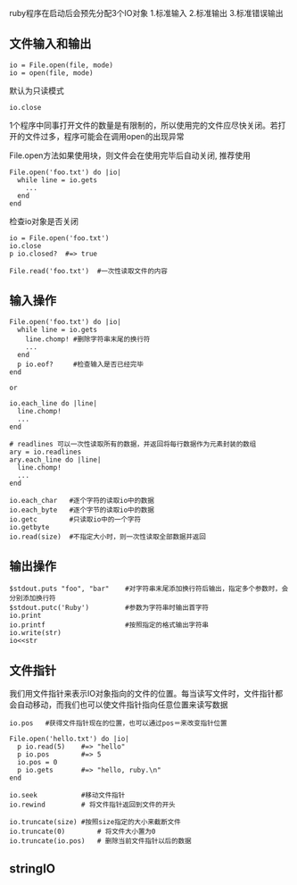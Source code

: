 ruby程序在启动后会预先分配3个IO对象
1.标准输入
2.标准输出
3.标准错误输出


## 文件输入和输出
```
io = File.open(file, mode)
io = open(file, mode)
```
默认为只读模式
```
io.close
```
1个程序中同事打开文件的数量是有限制的，所以使用完的文件应尽快关闭。若打开的文件过多，程序可能会在调用open的出现异常

File.open方法如果使用块，则文件会在使用完毕后自动关闭, 推荐使用
```
File.open('foo.txt') do |io|
  while line = io.gets
    ...
  end
end
```

检查io对象是否关闭
```
io = File.open('foo.txt')
io.close
p io.closed?  #=> true
```
```
File.read('foo.txt')  #一次性读取文件的内容
```

## 输入操作
```
File.open('foo.txt') do |io|
  while line = io.gets
    line.chomp! #删除字符串末尾的换行符
    ...
  end
  p io.eof?     #检查输入是否已经完毕
end

or

io.each_line do |line|
  line.chomp!
  ...
end

# readlines 可以一次性读取所有的数据，并返回将每行数据作为元素封装的数组
ary = io.readlines
ary.each_line do |line|
  line.chomp!
  ...
end
```

```
io.each_char   #逐个字符的读取io中的数据
io.each_byte   #逐个字节的读取io中的数据
io.getc        #只读取io中的一个字符
io.getbyte
io.read(size)  #不指定大小时，则一次性读取全部数据并返回
```

## 输出操作
```
$stdout.puts "foo", "bar"    #对字符串末尾添加换行符后输出，指定多个参数时，会分别添加换行符
$stdout.putc('Ruby')         #参数为字符串时输出首字符
io.print
io.printf                    #按照指定的格式输出字符串
io.write(str)
io<<str
```

## 文件指针
我们用文件指针来表示IO对象指向的文件的位置。每当读写文件时，文件指针都会自动移动，而我们也可以使文件指针指向任意位置来读写数据
```
io.pos   #获得文件指针现在的位置，也可以通过pos＝来改变指针位置

File.open('hello.txt') do |io|
  p io.read(5)    #=> "hello"
  p io.pos        #=> 5
  io.pos = 0
  p io.gets       #=> "hello, ruby.\n"
end

io.seek           #移动文件指针
io.rewind         # 将文件指针返回到文件的开头

io.truncate(size) #按照size指定的大小来截断文件
io.truncate(0)        # 将文件大小置为0
io.truncate(io.pos)   # 删除当前文件指针以后的数据
```

## stringIO
